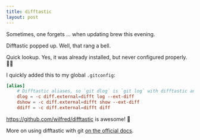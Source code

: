 ```yaml
---
title: difftastic
layout: post
---
```


Sometimes, one forgets ... when updating brew this evening.

Difftastic popped up. Well, that rang a bell.

Quick lookup. Yes, it was already installed, but never configured properly. 🤦‍♂️

I quickly added this to my global `.gitconfig`:

```toml
[alias]
    # Difftastic aliases, so `git dlog` is `git log` with difftastic and so on.
    dlog = -c diff.external=difft log --ext-diff
    dshow = -c diff.external=difft show --ext-diff
    ddiff = -c diff.external=difft diff
```

https://github.com/wilfred/difftastic is awesome! 🤩

More on using difftastic with git [on the official docs](https://difftastic.wilfred.me.uk/git.html).